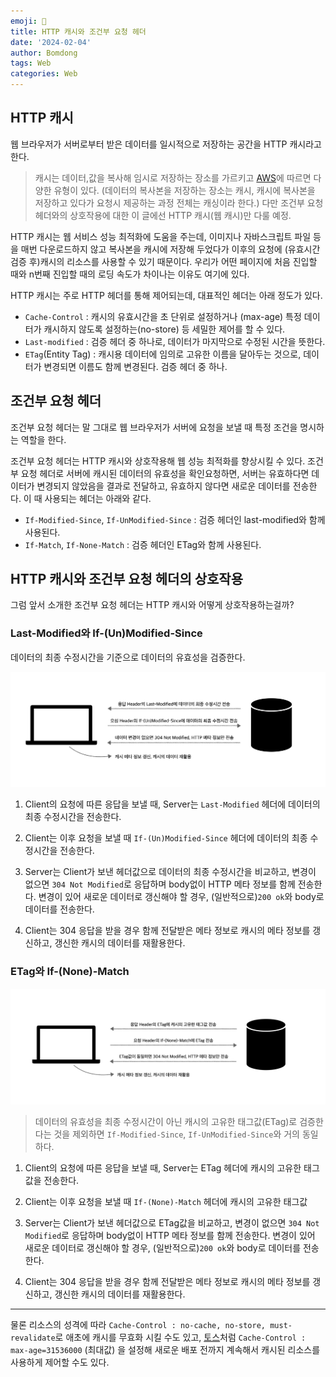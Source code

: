 ```yaml
---
emoji: 💾
title: HTTP 캐시와 조건부 요청 헤더
date: '2024-02-04'
author: Bomdong
tags: Web
categories: Web
---
```


## HTTP 캐시

웹 브라우저가 서버로부터 받은 데이터를 일시적으로 저장하는 공간을 HTTP 캐시라고 한다.

> 캐시는 데이터,값을 복사해 임시로 저장하는 장소를 가르키고 [AWS](https://aws.amazon.com/ko/caching/)에 따르면 다양한 유형이 있다. (데이터의 복사본을 저장하는 장소는 캐시, 캐시에 복사본을 저장하고 있다가 요청시 제공하는 과정 전체는 캐싱이라 한다.) 다만 조건부 요청 헤더와의 상호작용에 대한 이 글에선 HTTP 캐시(웹 캐시)만 다룰 예정.

HTTP 캐시는 웹 서비스 성능 최적화에 도움을 주는데, 이미지나 자바스크립트 파일 등을 매번 다운로드하지 않고 복사본을 캐시에 저장해 두었다가 이후의 요청에 (유효시간 검증 후)캐시의 리소스를 사용할 수 있기 때문이다. 우리가 어떤 페이지에 처음 진입할 때와 n번째 진입할 때의 로딩 속도가 차이나는 이유도 여기에 있다.

HTTP 캐시는 주로 HTTP 헤더를 통해 제어되는데, 대표적인 헤더는 아래 정도가 있다.

- `Cache-Control` : 캐시의 유효시간을 초 단위로 설정하거나 (max-age) 특정 데이터가 캐시하지 않도록 설정하는(no-store) 등 세밀한 제어를 할 수 있다.
- `Last-modified` : 검증 헤더 중 하나로, 데이터가 마지막으로 수정된 시간을 뜻한다.
- `ETag`(Entity Tag) : 캐시용 데이터에 임의로 고유한 이름을 달아두는 것으로, 데이터가 변경되면 이름도 함께 변경된다. 검증 헤더 중 하나.

## 조건부 요청 헤더

조건부 요청 헤더는 말 그대로 웹 브라우저가 서버에 요청을 보낼 때 특정 조건을 명시하는 역할을 한다.

조건부 요청 헤더는 HTTP 캐시와 상호작용해 웹 성능 최적화를 향상시킬 수 있다. 조건부 요청 헤더로 서버에 캐시된 데이터의 유효성을 확인요청하면, 서버는 유효하다면 데이터가 변경되지 않았음을 결과로 전달하고, 유효하지 않다면 새로운 데이터를 전송한다. 이 때 사용되는 헤더는 아래와 같다.

- `If-Modified-Since`, `If-UnModified-Since` : 검증 헤더인 last-modified와 함께 사용된다.
- `If-Match`, `If-None-Match` : 검증 헤더인 ETag와 함께 사용된다.

## HTTP 캐시와 조건부 요청 헤더의 상호작용

그럼 앞서 소개한 조건부 요청 헤더는 HTTP 캐시와 어떻게 상호작용하는걸까?

### Last-Modified와 If-(Un)Modified-Since

데이터의 최종 수정시간을 기준으로 데이터의 유효성을 검증한다.

![last-modified](./img_1.png)

1. Client의 요청에 따른 응답을 보낼 때, Server는 `Last-Modified` 헤더에 데이터의 최종 수정시간을 전송한다.

2. Client는 이후 요청을 보낼 때 `If-(Un)Modified-Since` 헤더에 데이터의 최종 수정시간을 전송한다.

3. Server는 Client가 보낸 헤더값으로 데이터의 최종 수정시간을 비교하고, 변경이 없으면 `304 Not Modified`로 응답하며 body없이 HTTP 메타 정보를 함께 전송한다. 변경이 있어 새로운 데이터로 갱신해야 할 경우, (일반적으로)`200 ok`와 body로 데이터를 전송한다.

4. Client는 304 응답을 받을 경우 함께 전달받은 메타 정보로 캐시의 메타 정보를 갱신하고, 갱신한 캐시의 데이터를 재활용한다.

### ETag와 If-(None)-Match

![ETag](./img_2.png)

> 데이터의 유효성을 최종 수정시간이 아닌 캐시의 고유한 태그값(ETag)로 검증한다는 것을 제외하면 `If-Modified-Since`, `If-UnModified-Since`와 거의 동일하다.

1. Client의 요청에 따른 응답을 보낼 때, Server는 ETag 헤더에 캐시의 고유한 태그값을 전송한다.

2. Client는 이후 요청을 보낼 때 `If-(None)-Match` 헤더에 캐시의 고유한 태그값

3. Server는 Client가 보낸 헤더값으로 ETag값을 비교하고, 변경이 없으면 `304 Not Modified`로 응답하며 body없이 HTTP 메타 정보를 함께 전송한다.
   변경이 있어 새로운 데이터로 갱신해야 할 경우, (일반적으로)`200 ok`와 body로 데이터를 전송한다.

4. Client는 304 응답을 받을 경우 함께 전달받은 메타 정보로 캐시의 메타 정보를 갱신하고, 갱신한 캐시의 데이터를 재활용한다.

---

물론 리소스의 성격에 따라 `Cache-Control : no-cache, no-store, must-revalidate`로 애초에 캐시를 무효화 시킬 수도 있고, [토스](https://toss.tech/article/smart-web-service-cache)처럼 `Cache-Control : max-age=31536000` (최대값) 을 설정해 새로운 배포 전까지 계속해서 캐시된 리소스를 사용하게 제어할 수도 있다.

```toc

```
